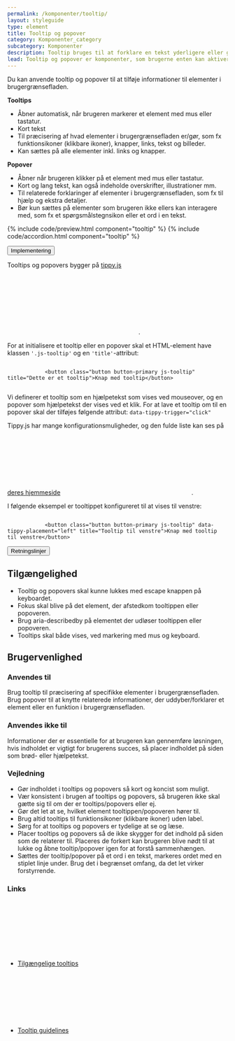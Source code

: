 ```yaml
---
permalink: /komponenter/tooltip/
layout: styleguide
type: element
title: Tooltip og popover
category: Komponenter_category
subcategory: Komponenter
description: Tooltip bruges til at forklare en tekst yderligere eller give mere information, som ikke umiddelbart er nødvendig.
lead: Tooltip og popover er komponenter, som brugerne enten kan aktiverer eller fører musen hen over for at få en kort forklaring på indhold, ord eller begreber.  
---
```

<p>Du kan anvende tooltip og popover til at tilføje informationer til elementer i brugergrænsefladen.</p>
<p><strong>Tooltips</strong></p>
<ul>
    <li>Åbner automatisk, når brugeren markerer et element med mus eller tastatur.</li>
    <li>Kort tekst</li>
    <li>Til præcisering af hvad elementer i brugergrænsefladen er/gør, som fx funktionsikoner (klikbare ikoner), knapper, links, tekst og billeder. </li>
    <li>Kan sættes på alle elementer inkl. links og knapper.</li>
</ul>
<p><strong>Popover</strong></p>
<ul>
    <li>Åbner når brugeren klikker på et element med mus eller tastatur.</li>
    <li>Kort og lang tekst, kan også indeholde overskrifter, illustrationer mm.</li>
    <li>Til relaterede forklaringer af elementer i brugergrænsefladen, som fx til hjælp og ekstra detaljer.</li>
    <li>Bør kun sættes på elementer som brugeren ikke ellers kan interagere med, som fx et spørgsmålstegnsikon eller et ord i en tekst.</li>
</ul>

{% include code/preview.html component="tooltip" %}
{% include code/accordion.html component="tooltip" %}
<div class="accordion-bordered">
  <button class="button-unstyled accordion-button"
      aria-expanded="true" aria-controls="tooltip-tech-docs">
    Implementering
  </button>
  <div id="tooltip-tech-docs" aria-hidden="false" class="accordion-content">
    <section>
        <p>Tooltips og popovers bygger på <a href="https://atomiks.github.io/tippyjs/" class="icon-link">tippy.js<svg class="icon-svg"><use xlink:href="#open-in-new"></use></svg></a>.</p>
        <p>For at initialisere et tooltip eller en popover skal et HTML-element have klassen <code>'.js-tooltip'</code> og en <code>'title'</code>-attribut:</p>
        <div class="code-highlight">
          <code>
            &lt;button class="button button-primary js-tooltip" title="Dette er et tooltip"&gt;Knap med tooltip&lt;/button&gt;	
          </code> 
        </div>
        <p>Vi definerer et tooltip som en hjælpetekst som vises ved mouseover, og en popover som hjælpetekst der vises ved et klik. For at lave et tooltip om til en popover skal der tilføjes følgende attribut: <code>data-tippy-trigger="click"</code></p>
        <p>Tippy.js har mange konfigurationsmuligheder, og den fulde liste kan ses på <a href="https://atomiks.github.io/tippyjs/" class="icon-link">deres hjemmeside<svg class="icon-svg"><use xlink:href="#open-in-new"></use></svg></a>.</p>
        <p>I følgende eksempel er tooltippet konfigureret til at vises til venstre: </p>
        <div class="code-highlight">
          <code>
            &lt;button class="button button-primary js-tooltip" data-tippy-placement="left" title="Tooltip til venstre"&gt;Knap med tooltip til venstre&lt;/button&gt;
          </code>
        </div>
    </section>
  </div>
</div>

<div class="accordion-bordered accordion-docs">
  <button class="button-unstyled accordion-button"
      aria-expanded="true" aria-controls="tooltip-docs">
    Retningslinjer
  </button>
  <div id="tooltip-docs" class="accordion-content">
    <h2 class="h4">Tilgængelighed</h2>
    <ul>
        <li>Tooltip og popovers skal kunne lukkes med escape knappen på keyboardet.</li>
        <li>Fokus skal blive på det element, der afstedkom tooltippen eller popoveren.</li>
        <li>Brug aria-describedby på elementet der udløser tooltippen eller popoveren.</li>
        <li>Tooltips skal både vises, ved markering med mus og keyboard.</li>
    </ul>
    <h2 class="h4">Brugervenlighed</h2>
    <h3 class="h5">Anvendes til</h3>
    <p>Brug tooltip til præcisering af specifikke elementer i brugergrænsefladen. Brug popover til at knytte relaterede informationer, der uddyber/forklarer et element eller en funktion i brugergrænsefladen.</p>
    <h3 class="h5">Anvendes ikke til</h3>
    <p>Informationer der er essentielle for at brugeren kan gennemføre løsningen, hvis indholdet er vigtigt for brugerens succes, så placer indholdet på siden som brød- eller hjælpetekst.</p>
    <h3 class="h5">Vejledning</h3>
    <ul>
        <li>Gør indholdet i tooltips og popovers så kort og koncist som muligt.</li>
        <li>Vær konsistent i brugen af tooltips og popovers, så brugeren ikke skal gætte sig til om der er tooltips/popovers eller ej.</li>
        <li>Gør det let at se, hvilket element tooltippen/popoveren hører til.</li>
        <li>Brug altid tooltips til funktionsikoner (klikbare ikoner) uden label.</li>
        <li>Sørg for at tooltips og popovers er tydelige at se og læse.</li>
        <li>Placer tooltips og popovers så de ikke skygger for det indhold på siden som de relaterer til. Placeres de forkert kan brugeren blive nødt til at lukke og åbne tooltip/popover igen for at forstå sammenhængen.</li>
        <li>Sættes der tooltip/popover på et ord i en tekst, markeres ordet med en stiplet linje under. Brug det i begrænset omfang, da det let virker forstyrrende.</li>
    </ul>
    <h3 class="h5">Links</h3>
    <ul class="nobullet-list">
        <li><a href="https://w3c.github.io/aria-practices/#tooltip" class="icon-link">Tilgængelige tooltips<svg class="icon-svg"><use xlink:href="#open-in-new"></use></svg></a></li>
        <li><a href="https://www.nngroup.com/articles/tooltip-guidelines/" class="icon-link">Tooltip guidelines<svg class="icon-svg"><use xlink:href="#open-in-new"></use></svg></a></li>
    </ul>
  </div>
</div>

